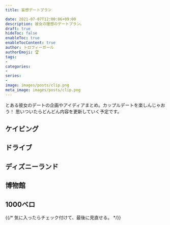 ```yaml
---
title: 妄想デートプラン

date: 2021-07-07T12:00:06+09:00
description: 彼女の理想のデートプラン。
draft: true
hideToc: false
enableToc: true
enableTocContent: true
author: トロフィーガール
authorEmoji: 🏆
tags:
- 
categories:
- 
series:
- 
image: images/posts/clip.png
meta_image: images/posts/clip.png
---
```

とある彼女のデートの企画やアイディアまとめ。カップルデートを楽しんじゃおう！
思いついたらどんどん内容を更新していく予定です。

## ケイビング
## ドライブ
## ディズニーランド
## 博物館
## 
## 1000ベロ

{{/* 気に入ったらチェック付けて、最後に見直せる。 */}}